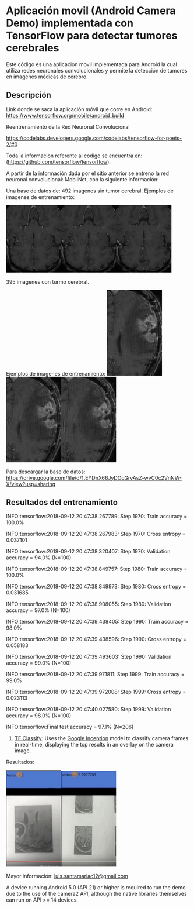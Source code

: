 # Aplicación movil (Android Camera Demo) implementada con TensorFlow  para detectar tumores cerebrales 

Este código es una aplicacion movil implementada para Android la cual utiliza redes neuronales convolucionales y permite la detección de tumores en imagenes médicas de cerebro. 

## Descripción

Link donde se saca la aplicación móvil que corre en Android:
https://www.tensorflow.org/mobile/android_build

Reentrenamiento de la Red Neuronal Convolucional 

https://codelabs.developers.google.com/codelabs/tensorflow-for-poets-2/#0


Toda la informacion referente al codigo se encuentra en: (https://github.com/tensorflow/tensorflow):


A partir de la información dada por el sitio anterior se entreno la red neuronal convolucional: MobilNet, con la siguiente información: 


Una base de datos de:
492 imagenes sin tumor cerebral.
Ejemplos de imagenes de entrenamiento:

<img src="sample_images/sintumor1.jpg" width="30%"><img src="sample_images/sintumor2.jpg" width="30%"><img src="sample_images/sintumor3.jpg" width="30%">

395 imagenes con turmo cerebral.

Ejemplos de imagenes de entrenamiento:
<img src="sample_images/tumor1.jpg" width="30%"><img src="sample_images/tumor2.jpg" width="30%"><img src="sample_images/tumor3.jpg" width="30%">

Para descargar la base de datos: https://drive.google.com/file/d/1tEYDnX66JyDOcGrvAsZ-wvC0c2VnNW-X/view?usp=sharing


## Resultados del entrenamiento 


INFO:tensorflow:2018-09-12 20:47:38.267789: Step 1970: Train accuracy = 100.0%

INFO:tensorflow:2018-09-12 20:47:38.267983: Step 1970: Cross entropy = 0.037101

INFO:tensorflow:2018-09-12 20:47:38.320407: Step 1970: Validation accuracy = 94.0% (N=100)

INFO:tensorflow:2018-09-12 20:47:38.849757: Step 1980: Train accuracy = 100.0%

INFO:tensorflow:2018-09-12 20:47:38.849973: Step 1980: Cross entropy = 0.031685

INFO:tensorflow:2018-09-12 20:47:38.908055: Step 1980: Validation accuracy = 97.0% (N=100)

INFO:tensorflow:2018-09-12 20:47:39.438405: Step 1990: Train accuracy = 98.0%

INFO:tensorflow:2018-09-12 20:47:39.438596: Step 1990: Cross entropy = 0.058183

INFO:tensorflow:2018-09-12 20:47:39.493603: Step 1990: Validation accuracy = 99.0% (N=100)

INFO:tensorflow:2018-09-12 20:47:39.971811: Step 1999: Train accuracy = 99.0%

INFO:tensorflow:2018-09-12 20:47:39.972008: Step 1999: Cross entropy = 0.023113

INFO:tensorflow:2018-09-12 20:47:40.027580: Step 1999: Validation accuracy = 98.0% (N=100)


INFO:tensorflow:Final test accuracy = 97.1% (N=206)


1. [TF Classify](https://github.com/tensorflow/tensorflow/blob/master/tensorflow/examples/android/src/org/tensorflow/demo/ClassifierActivity.java):
        Uses the [Google Inception](https://arxiv.org/abs/1409.4842)
        model to classify camera frames in real-time, displaying the top results
        in an overlay on the camera image.

Resultados:

<img src="sample_images/uno.png" width="30%"><img src="sample_images/dos.png" width="30%">

Mayor información:
luis.santamariac12@gmail.com

A device running Android 5.0 (API 21) or higher is required to run the demo due
to the use of the camera2 API, although the native libraries themselves can run
on API >= 14 devices.
